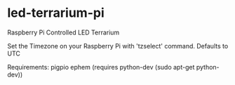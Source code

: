# led-terrarium-pi
Raspberry Pi Controlled LED Terrarium

Set the Timezone on your Raspberry Pi with 'tzselect' command. Defaults to UTC

Requirements:
  pigpio
  ephem (requires python-dev (sudo apt-get python-dev))
  
